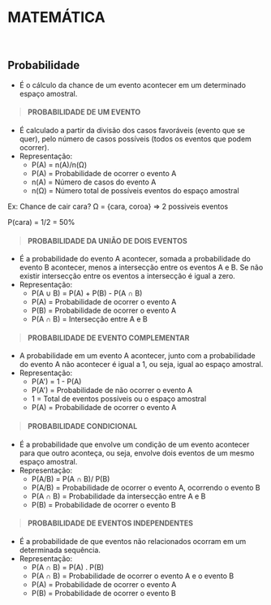 # MATEMÁTICA

<br>

## Probabilidade
* É o cálculo da chance de um evento acontecer em um determinado espaço amostral.

> #### PROBABILIDADE DE UM EVENTO
* É calculado a partir da divisão dos casos favoráveis (evento que se quer), pelo número de casos possíveis (todos os eventos que podem ocorrer).
* Representação:
  - P(A) = n(A)/n(Ω)
  - P(A) = Probabilidade de ocorrer o evento A
  - n(A) = Número de casos do evento A
  - n(Ω) = Número total de possíveis eventos do espaço amostral

Ex: Chance de cair cara?
Ω = {cara, coroa} => 2 possiveis eventos

P(cara) = 1/2 = 50%

> #### PROBABILIDADE DA UNIÃO DE DOIS EVENTOS
* É a probabilidade do evento A acontecer, somada a probabilidade do evento B acontecer, menos a intersecção entre os eventos A e B. Se não existir intersecção entre os eventos a intersecção é igual a zero.
* Representação:
  - P(A ∪ B) = P(A) + P(B) - P(A ∩ B)
  - P(A) = Probabilidade de ocorrer o evento A
  - P(B) = Probabilidade de ocorrer o evento A
  - P(A ∩ B) = Intersecção entre A e B

> #### PROBABILIDADE DE EVENTO COMPLEMENTAR
* A probabilidade em um evento A acontecer, junto com a probabilidade do evento A não acontecer é igual a 1, ou seja, igual ao espaço amostral.
* Representação:
  - P(A') = 1 - P(A) 
  - P(A') = Probabilidade de não ocorrer o evento A
  - 1 = Total de eventos possíveis ou o espaço amostral
  - P(A) = Probabilidade de ocorrer o evento A

> #### PROBABILIDADE CONDICIONAL
* É a probabilidade que envolve um condição de um evento acontecer para que outro aconteça, ou seja, envolve dois eventos de um mesmo espaço amostral.
* Representação:
  - P(A/B) = P(A ∩ B)/ P(B) 
  - P(A/B) = Probabilidade de ocorrer o evento A, ocorrendo o evento B
  - P(A ∩ B) = Probabilidade da intersecção entre A e B
  - P(B) = Probabilidade de ocorrer o evento B  

> #### PROBABILIDADE DE EVENTOS INDEPENDENTES
* É a probabilidade de que eventos não relacionados ocorram em um determinada sequência.
* Representação:
  - P(A ∩ B) = P(A) . P(B) 
  - P(A ∩ B) = Probabilidade de ocorrer o evento A e o evento B
  - P(A) = Probabilidade de ocorrer o evento A
  - P(B) = Probabilidade de ocorrer o evento B  